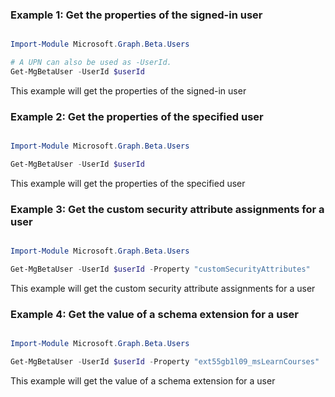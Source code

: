 ### Example 1: Get the properties of the signed-in user

```powershell

Import-Module Microsoft.Graph.Beta.Users

# A UPN can also be used as -UserId.
Get-MgBetaUser -UserId $userId

```
This example will get the properties of the signed-in user

### Example 2: Get the properties of the specified user

```powershell

Import-Module Microsoft.Graph.Beta.Users

Get-MgBetaUser -UserId $userId

```
This example will get the properties of the specified user

### Example 3: Get the custom security attribute assignments for a user

```powershell

Import-Module Microsoft.Graph.Beta.Users

Get-MgBetaUser -UserId $userId -Property "customSecurityAttributes" 

```
This example will get the custom security attribute assignments for a user

### Example 4: Get the value of a schema extension for a user

```powershell

Import-Module Microsoft.Graph.Beta.Users

Get-MgBetaUser -UserId $userId -Property "ext55gb1l09_msLearnCourses" 

```
This example will get the value of a schema extension for a user

